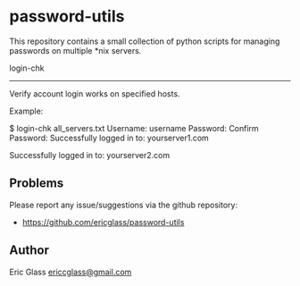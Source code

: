 password-utils
==============

This repository contains a small collection of python scripts for managing passwords on multiple *nix servers.


login-chk
_________

Verify account login works on specified hosts.

Example:

  $ login-chk all_servers.txt
  Username: username
  Password:
  Confirm Password:
  Successfully logged in to:  yourserver1.com
  
  Successfully logged in to:  yourserver2.com
  



Problems
--------

Please report any issue/suggestions via the github repository:

* https://github.com/ericglass/password-utils


Author
------

Eric Glass <ericcglass@gmail.com>
